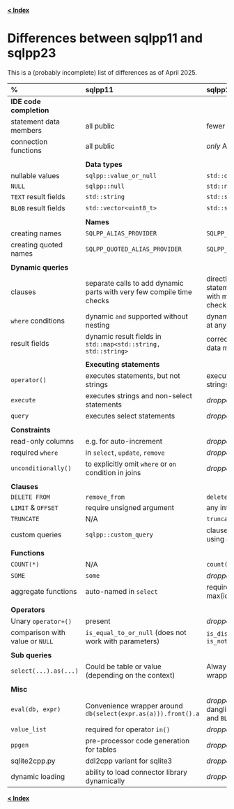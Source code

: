 [**\< Index**](README.md)

# Differences between sqlpp11 and sqlpp23

This is a (probably incomplete) list of differences as of April 2025.

| % | sqlpp11 | sqlpp23 |
| :------------- | :------------- | :----- |
| **IDE code completion** | | |
| statement data members | all public | fewer and private (less noisy) |
| connection functions | all public | *only* API public (less noisy) |
| | | |
|| **Data types** | | |
| nullable values | `sqlpp::value_or_null` | `std::optional` |
| `NULL` | `sqlpp::null` | `std::nullopt` |
| `TEXT` result fields | `std::string` | `std::string_view` |
| `BLOB` result fields | `std::vector<uint8_t>` | `std::span<uint8_t>` |
| | | |
|| **Names** | | |
| creating names | `SQLPP_ALIAS_PROVIDER` | `SQLPP_CREATE_NAME_TAG` |
| creating quoted names | `SQLPP_QUOTED_ALIAS_PROVIDER` | `SQLPP_CREATE_QUOTED_NAME_TAG` |
| | | |
| **Dynamic queries** | | |
| clauses | separate calls to add dynamic parts with very few compile time checks | directly embedded in statement using `dynamic()` with many compile time checks |
| `where` conditions | dynamic `and` supported without nesting | dynamic `and` and `or` supported at any nesting level |
| result fields | dynamic result fields in `std::map<std::string, std::string>` | correctly typed and named data members of result rows |
| | | |
|| **Executing statements** | | |
| `operator()` | executes statements, but not strings | executes statements and strings |
| `execute` | executes strings and non-select statements | *dropped* |
| `query` | executes select statements | *dropped* |
| | | |
| **Constraints** | | |
| read-only columns  | e.g. for auto-increment | *dropped* |
| required `where`  | in `select`, `update`, `remove` | *dropped* |
| `unconditionally()`  | to explicitly omit `where` or `on` condition in joins | *dropped* |
| | | |
| **Clauses** | | |
| `DELETE FROM`  | `remove_from` | `delete_from` |
| `LIMIT` & `OFFSET`  | require unsigned argument | any integer argument |
| `TRUNCATE`  | N/A | `truncate` |
| custom queries  | `sqlpp::custom_query` | clauses can be concatenated using `operator<<` |
| | | |
| **Functions** | | |
| `COUNT(*)` | N/A | `count(sqlpp::star)` |
| `SOME` | `some` | *dropped* (use `any`) |
| aggregate functions | auto-named in `select` | require explicit names, e.g. max(id).as(sqlpp::alias::max_) |
| | | |
| **Operators** | | |
| Unary `operator+()` | present | *dropped* |
| comparison with value or `NULL` | `is_equal_to_or_null` (does not work with parameters) | `is_distinct_from` and `is_not_distinct_from` |
| | | |
| **Sub queries** | | |
| `select(...).as(...)` | Could be table or value (depending on the context) | Always a table unless wrapped by `value()` |
| | | |
| **Misc** | | |
| `eval(db, expr)` | Convenience wrapper around `db(select(expr.as(a))).front().a` | *dropped* (could lead to dangling references, see `TEXT` and `BLOB`) |
| `value_list` | required for operator `in()` | *dropped* |
| `ppgen` | pre-processor code generation for tables | *dropped* |
| sqlite2cpp.py | ddl2cpp variant for sqlite3 | *dropped* |
| dynamic loading | ability to load connector library dynamically | *dropped* (was unmaintained) |

[**\< Index**](README.md)

